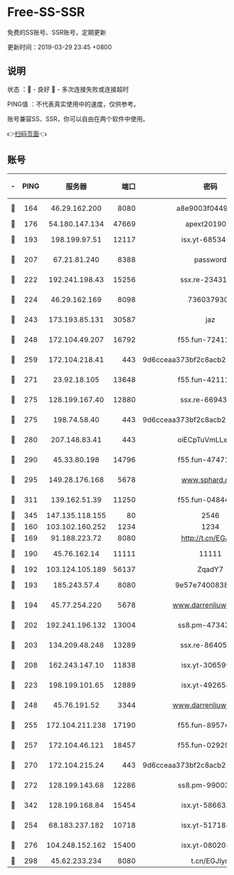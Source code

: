 # Free-SS-SSR

免费的SS账号、SSR账号，定期更新

更新时间：2019-03-29 23:45 +0800

## 说明

状态     ：🙂 - 良好 🙁 - 多次连接失败或连接超时

PING值   ：不代表真实使用中的速度，仅供参考。

账号兼容SS、SSR，你可以自由在两个软件中使用。

👉[扫码页面](https://liesauer.github.io/Free-SS-SSR/)👈

## 账号

|-|PING|服务器|端口|密码|加密方式|区域|
|:----:|:----:|:-----:|-----:|:----:|:----:|:----:|
|🙂|164|46.29.162.200|8080|a8e9003f0449cea5|chacha20-ietf|RU|
|🙂|176|54.180.147.134|47669|apext2019001|chacha20|KR|
|🙂|193|198.199.97.51|12117|isx.yt-68534554|aes-256-cfb|US|
|🙂|207|67.21.81.240|8388|password|aes-256-cfb|US|
|🙂|222|192.241.198.43|15256|ssx.re-23431176|aes-256-cfb|US|
|🙂|224|46.29.162.169|8098|7360379305|aes-256-cfb||
|🙂|243|173.193.85.131|30587|jaz|aes-256-cfb|US|
|🙂|248|172.104.49.207|16792|f55.fun-72411432|aes-256-cfb|SG|
|🙂|259|172.104.218.41|443|9d6cceaa373bf2c8acb22e60b6a58be6|aes-256-cfb|US|
|🙂|271|23.92.18.105|13648|f55.fun-42111898|aes-256-cfb|US|
|🙂|275|128.199.167.40|12880|ssx.re-66943146|aes-256-cfb|SG|
|🙂|275|198.74.58.40|443|9d6cceaa373bf2c8acb22e60b6a58be6|aes-256-cfb|US|
|🙂|280|207.148.83.41|443|oiECpTuVmLLxk4Ts|aes-256-cfb|AU|
|🙂|290|45.33.80.198|14796|f55.fun-47471001|aes-256-cfb|US|
|🙂|295|149.28.176.168|5678|www.sphard.com|aes-256-cfb|AU|
|🙂|311|139.162.51.39|11250|f55.fun-04844585|aes-256-cfb|SG|
|🙂|345|147.135.118.155|80|2546|chacha20|US|
|🙂|160|103.102.160.252|1234|1234|rc4-md5|JP|
|🙂|169|91.188.223.72|8080|http://t.cn/EGJIyrl|rc4-md5|RU|
|🙂|190|45.76.162.14|11111|11111|aes-256-cfb|SG|
|🙂|192|103.124.105.189|56137|ZqadY7|chacha20|US|
|🙂|193|185.243.57.4|8080|9e57e7400838a01e|chacha20-ietf|US|
|🙂|194|45.77.254.220|5678|www.darrenliuwei.com|aes-256-cfb|SG|
|🙂|202|192.241.196.132|13004|ss8.pm-47343847|aes-256-cfb|US|
|🙂|203|134.209.48.248|13289|ssx.re-86405821|aes-256-cfb|US|
|🙂|208|162.243.147.10|11838|isx.yt-30659922|aes-256-cfb|US|
|🙂|223|198.199.101.65|12889|isx.yt-49265808|aes-256-cfb|US|
|🙂|248|45.76.191.52|3344|www.darrenliuwei.com|aes-256-cfb|JP|
|🙂|255|172.104.211.238|17190|f55.fun-89574264|aes-256-cfb|US|
|🙂|257|172.104.46.121|18457|f55.fun-02929238|aes-256-cfb|SG|
|🙂|270|172.104.215.24|443|9d6cceaa373bf2c8acb22e60b6a58be6|aes-256-cfb|US|
|🙂|272|128.199.143.68|12286|ss8.pm-99003865|aes-256-cfb|SG|
|🙂|342|128.199.168.84|15454|isx.yt-58663210|aes-256-cfb|SG|
|🙁|254|68.183.237.182|10718|isx.yt-51718808|aes-256-cfb|SG|
|🙁|276|104.248.152.162|15400|isx.yt-08020813|aes-256-cfb|SG|
|🙁|298|45.62.233.234|8080|t.cn/EGJIyrl|rc4-md5|CA|
